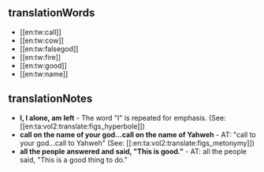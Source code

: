 ## translationWords

* [[en:tw:call]]
* [[en:tw:cow]]
* [[en:tw:falsegod]]
* [[en:tw:fire]]
* [[en:tw:good]]
* [[en:tw:name]]

## translationNotes

* **I, I alone, am left** - The word "I" is repeated for emphasis. (See: [[en:ta:vol2:translate:figs_hyperbole]])
* **call on the name of your god...call on the name of Yahweh** - AT: "call to your god...call to Yahweh" (See: [[:en:ta:vol2:translate:figs_metonymy]])
* **all the people answered and said, "This is good."** - AT: all the people said, "This is a good thing to do."
